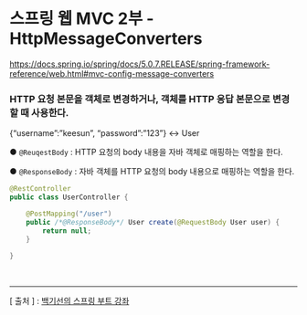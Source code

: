 스프링 웹 MVC 2부 - HttpMessageConverters
===
https://docs.spring.io/spring/docs/5.0.7.RELEASE/spring-framework-reference/web.html#mvc-config-message-converters


### HTTP 요청 본문을 객체로 변경하거나, 객체를 HTTP 응답 본문으로 변경할 때 사용한다.
  {“username”:”keesun”, “password”:”123”} <-> User  
  
  ● `@ReuqestBody` : HTTP 요청의 body 내용을 자바 객체로 매핑하는 역할을 한다.  
  
  ● `@ResponseBody` : 자바 객체를 HTTP 요청의 body 내용으로 매핑하는 역할을 한다.
 
```java
@RestController
public class UserController {

    @PostMapping("/user")
    public /*@ResponseBody*/ User create(@RequestBody User user) {      //@RestController 사용해서 생략가능 그냥 @Controller 사용시 써줘야 MessageConverter가 적용됨
        return null;
    }
    
}
```

<br/>

---
[ 출처 ] : [백기선의 스프링 부트 강좌](https://www.inflearn.com/course/%EC%8A%A4%ED%94%84%EB%A7%81%EB%B6%80%ED%8A%B8/)

